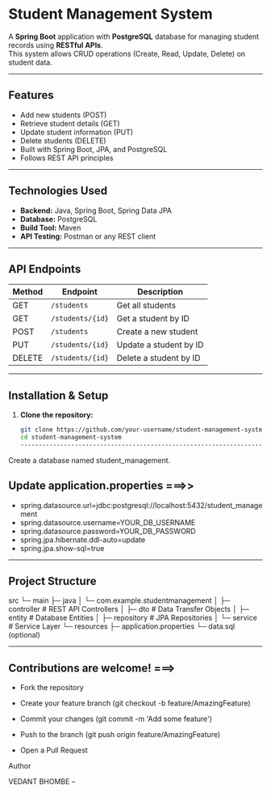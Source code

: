 # Student Management System

A **Spring Boot** application with **PostgreSQL** database for managing student records using **RESTful APIs**.  
This system allows CRUD operations (Create, Read, Update, Delete) on student data.

---

## Features

- Add new students (POST)
- Retrieve student details (GET)
- Update student information (PUT)
- Delete students (DELETE)
- Built with Spring Boot, JPA, and PostgreSQL
- Follows REST API principles

---

## Technologies Used

- **Backend:** Java, Spring Boot, Spring Data JPA  
- **Database:** PostgreSQL  
- **Build Tool:** Maven  
- **API Testing:** Postman or any REST client  

---

## API Endpoints

| Method | Endpoint                  | Description                  |
|--------|---------------------------|------------------------------|
| GET    | `/students`               | Get all students             |
| GET    | `/students/{id}`          | Get a student by ID          |
| POST   | `/students`               | Create a new student         |
| PUT    | `/students/{id}`          | Update a student by ID       |
| DELETE | `/students/{id}`          | Delete a student by ID       |

---

## Installation & Setup

1. **Clone the repository:**
   ```bash
   git clone https://github.com/your-username/student-management-system.git
   cd student-management-system
   ------------------------------------------------------------------------------------

 Create a database named student_management.

 
 ## Update application.properties ===>>

- spring.datasource.url=jdbc:postgresql://localhost:5432/student_management
- spring.datasource.username=YOUR_DB_USERNAME
- spring.datasource.password=YOUR_DB_PASSWORD
- spring.jpa.hibernate.ddl-auto=update
- spring.jpa.show-sql=true

---------------------------------------------------------------------------------------

 ## Project Structure
src
 └─ main
     ├─ java
     │   └─ com.example.studentmanagement
     │       ├─ controller    # REST API Controllers
     │       ├─ dto           # Data Transfer Objects
     │       ├─ entity        # Database Entities
     │       ├─ repository    # JPA Repositories
     │       └─ service       # Service Layer
     └─ resources
         ├─ application.properties
         └─ data.sql (optional)

---------------------------------------------------------------------------------------
         
## Contributions are welcome! ===>

- Fork the repository

- Create your feature branch (git checkout -b feature/AmazingFeature)

- Commit your changes (git commit -m 'Add some feature')

- Push to the branch (git push origin feature/AmazingFeature)

- Open a Pull Request



Author

VEDANT BHOMBE – 
